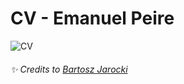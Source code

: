 # CV - Emanuel Peire

![CV](https://github.com/emapeire/cv/assets/63935846/b683d4a5-e50b-41f6-9e9a-ca71d091e68b)

###### ✨ Credits to [Bartosz Jarocki](https://github.com/BartoszJarocki)
